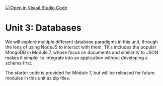 [![Open in Visual Studio Code](https://classroom.github.com/assets/open-in-vscode-c66648af7eb3fe8bc4f294546bfd86ef473780cde1dea487d3c4ff354943c9ae.svg)](https://classroom.github.com/online_ide?assignment_repo_id=10612731&assignment_repo_type=AssignmentRepo)
# Unit 3: Databases

We will explore multiple different database paradigms in this unit, through the lens of using NodeJS to interact with them. This includes the popular MongoDB in Module 7, whose focus on documents and similarity to JSON makes it simpler to integrate into an application without developing a schema first.

The starter code is provided for Module 7, but will be released for future modules in this unit as zip files.